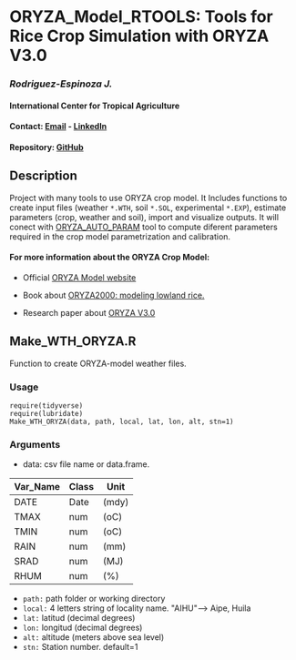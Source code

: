 
# ORYZA_Model_RTOOLS: Tools for Rice Crop Simulation with ORYZA V3.0
### *Rodriguez-Espinoza J.*
#### International Center for Tropical Agriculture
#### Contact: [Email](mailto:j.r.espinosa@cgiar.org) - [LinkedIn](https://www.linkedin.com/in/jeferson-rodriguez-espinoza-24749625/)
#### Repository: [GitHub](https://github.com/jrodriguez88/ORYZA_Model_RTOOLS)

## Description
Project with many tools to use ORYZA crop model. It Includes functions to create input files (weather `*.WTH`, soil `*.SOL`, experimental `*.EXP`), estimate parameters (crop, weather and soil), import and visualize outputs. It will conect with [ORYZA_AUTO_PARAM](https://github.com/jrodriguez88/ORYZA_AUTO_PARAM) tool to compute diferent parameters required in the crop model parametrization and calibration.

#### For more information about the ORYZA Crop Model:

* Official [ORYZA Model website](https://sites.google.com/a/irri.org/oryza2000/about-oryza-version-3)

* Book about [ORYZA2000: modeling lowland rice.](http://irri.org/resources/publications/books/item/oryza2000-modeling-lowland-rice) 

* Research paper about [ORYZA V3.0](https://www.sciencedirect.com/science/article/pii/S0168192317300680)


## Make_WTH_ORYZA.R
Function to create ORYZA-model weather files.

### Usage
```
require(tidyverse)
require(lubridate)
Make_WTH_ORYZA(data, path, local, lat, lon, alt, stn=1)
```

### Arguments

* data: csv file name or data.frame.

| Var_Name  |  Class| Unit |
| --- | --- | --- | 
| DATE |  Date | (mdy)|
| TMAX |  num  | (oC) |
| TMIN |  num  | (oC) |
| RAIN |  num  | (mm) |
| SRAD |  num  | (MJ) |
| RHUM |  num  | (%)  |

* `path:`      path folder or working directory
* `local:`     4 letters string of locality name. "AIHU"--> Aipe, Huila
* `lat:`       latitud (decimal degrees)
* `lon:`       longitud (decimal degrees)
* `alt:`       altitude (meters above sea level)
* `stn:`       Station number. default=1

